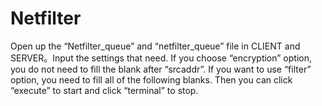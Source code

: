 # Netfilter

Open up the “Netfilter_queue” and “netfilter_queue” file in CLIENT and SERVER。Input the settings that need. If you choose “encryption” option, you do not need to fill the blank after “srcaddr”. If you want to use “filter” option, you need to fill all of the following blanks. Then you can click “execute” to start and click “terminal” to stop.